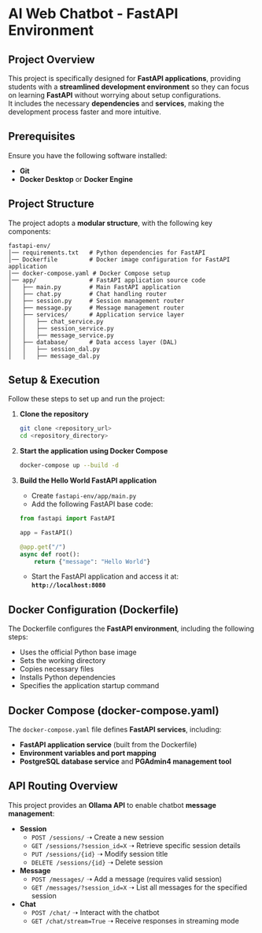 # AI Web Chatbot - FastAPI Environment

## Project Overview
This project is specifically designed for **FastAPI applications**, providing students with a **streamlined development environment** so they can focus on learning **FastAPI** without worrying about setup configurations.  
It includes the necessary **dependencies** and **services**, making the development process faster and more intuitive.

## Prerequisites
Ensure you have the following software installed:
- **Git**
- **Docker Desktop** or **Docker Engine**

## Project Structure
The project adopts a **modular structure**, with the following key components:
```
fastapi-env/
│── requirements.txt   # Python dependencies for FastAPI
│── Dockerfile         # Docker image configuration for FastAPI application
│── docker-compose.yaml # Docker Compose setup
│── app/               # FastAPI application source code
│   ├── main.py        # Main FastAPI application
│   ├── chat.py        # Chat handling router
│   ├── session.py     # Session management router
│   ├── message.py     # Message management router
│   ├── services/      # Application service layer
│   │   ├── chat_service.py
│   │   ├── session_service.py
│   │   ├── message_service.py
│   ├── database/      # Data access layer (DAL)
│   │   ├── session_dal.py
│   │   ├── message_dal.py
```

## Setup & Execution
Follow these steps to set up and run the project:

1. **Clone the repository**
   ```bash
   git clone <repository_url>
   cd <repository_directory>
   ```

2. **Start the application using Docker Compose**
   ```bash
   docker-compose up --build -d
   ```

3. **Build the Hello World FastAPI application**
   - Create `fastapi-env/app/main.py`
   - Add the following FastAPI base code:
   ```python
   from fastapi import FastAPI

   app = FastAPI()

   @app.get("/")
   async def root():
       return {"message": "Hello World"}
   ```
   - Start the FastAPI application and access it at:  
     **`http://localhost:8080`**

## Docker Configuration (Dockerfile)
The Dockerfile configures the **FastAPI environment**, including the following steps:
- Uses the official Python base image
- Sets the working directory
- Copies necessary files
- Installs Python dependencies
- Specifies the application startup command

## Docker Compose (docker-compose.yaml)
The `docker-compose.yaml` file defines **FastAPI services**, including:
- **FastAPI application service** (built from the Dockerfile)
- **Environment variables and port mapping**
- **PostgreSQL database service** and **PGAdmin4 management tool**

## API Routing Overview
This project provides an **Ollama API** to enable chatbot **message management**:
- **Session**
  - `POST /sessions/` ➝ Create a new session
  - `GET /sessions/?session_id=X` ➝ Retrieve specific session details
  - `PUT /sessions/{id}` ➝ Modify session title
  - `DELETE /sessions/{id}` ➝ Delete session
- **Message**
  - `POST /messages/` ➝ Add a message (requires valid session)
  - `GET /messages/?session_id=X` ➝ List all messages for the specified session
- **Chat**
  - `POST /chat/` ➝ Interact with the chatbot
  - `GET /chat/stream=True` ➝ Receive responses in streaming mode
